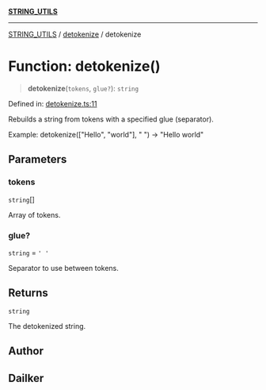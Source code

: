 [**STRING_UTILS**](../../README.md)

***

[STRING_UTILS](../../README.md) / [detokenize](../README.md) / detokenize

# Function: detokenize()

> **detokenize**(`tokens`, `glue?`): `string`

Defined in: [detokenize.ts:11](https://github.com/dailker/everyutil/blob/2a1290e25c1270a5e1af64099b97f8d5fc086e59/src/string/detokenize.ts#L11)

Rebuilds a string from tokens with a specified glue (separator).

Example: detokenize(["Hello", "world"], " ") → "Hello world"

## Parameters

### tokens

`string`[]

Array of tokens.

### glue?

`string` = `' '`

Separator to use between tokens.

## Returns

`string`

The detokenized string.

## Author

## Dailker
